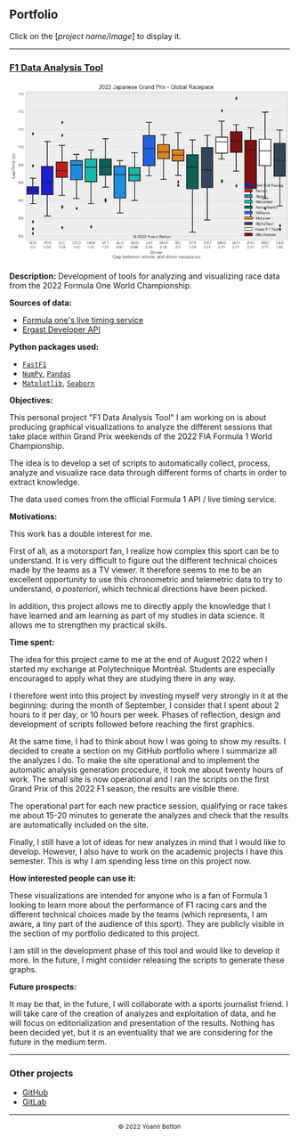 ## Portfolio

Click on the [*project name/image*] to display it.

---

[1]: /page/f1-data-analysis-tools
[2]: https://github.com/yoannbtn/
[3]: https://gitlab.utc.fr/bettonyo

### [F1 Data Analysis Tool][1]
[<img src="/output/2022-10-09_Japanese_Grand_Prix/global_racepace_white.png?raw=true"/>][1]

**Description:** Development of tools for analyzing and visualizing race data from the 2022 Formula One World Championship.

**Sources of data:**
  - [Formula one's live timing service](https://www.formula1.com/en/f1-live-timing.html)
  - [Ergast Developer API](https://ergast.com/mrd/)

**Python packages used:**
  - [`FastF1`](https://github.com/theOehrly/Fast-F1)
  - [`NumPy`](https://numpy.org/), [`Pandas`](https://pandas.pydata.org/)
  - [`Matplotlib`](https://matplotlib.org/), [`Seaborn`](https://seaborn.pydata.org/)

**Objectives:**

This personal project "F1 Data Analysis Tool" I am working on is about producing graphical visualizations to analyze the different sessions that take place within Grand Prix weekends of the 2022 FIA Formula 1 World Championship.

The idea is to develop a set of scripts to automatically collect, process, analyze and visualize race data through different forms of charts in order to extract knowledge.

The data used comes from the official Formula 1 API / live timing service.

**Motivations:**

This work has a double interest for me.

First of all, as a motorsport fan, I realize how complex this sport can be to understand. It is very difficult to figure out the different technical choices made by the teams as a TV viewer. It therefore seems to me to be an excellent opportunity to use this chronometric and telemetric data to try to understand, *a posteriori*, which technical directions have been picked.

In addition, this project allows me to directly apply the knowledge that I have learned and am learning as part of my studies in data science. It allows me to strengthen my practical skills.

**Time spent:**

The idea for this project came to me at the end of August 2022 when I started my exchange at Polytechnique Montréal. Students are especially encouraged to apply what they are studying there in any way.

I therefore went into this project by investing myself very strongly in it at the beginning: during the month of September, I consider that I spent about 2 hours to it per day, or 10 hours per week. Phases of reflection, design and development of scripts followed before reaching the first graphics.

At the same time, I had to think about how I was going to show my results. I decided to create a section on my GitHub portfolio where I summarize all the analyzes I do. To make the site operational and to implement the automatic analysis generation procedure, it took me about twenty hours of work.
The small site is now operational and I ran the scripts on the first Grand Prix of this 2022 F1 season, the results are visible there.

The operational part for each new practice session, qualifying or race takes me about 15-20 minutes to generate the analyzes and check that the results are automatically included on the site.

Finally, I still have a lot of ideas for new analyzes in mind that I would like to develop. However, I also have to work on the academic projects I have this semester. This is why I am spending less time on this project now.

**How interested people can use it:**

These visualizations are intended for anyone who is a fan of Formula 1 looking to learn more about the performance of F1 racing cars and the different technical choices made by the teams (which represents, I am aware, a tiny part of the audience of this sport). They are publicly visible in the section of my portfolio dedicated to this project.

I am still in the development phase of this tool and would like to develop it more. In the future, I might consider releasing the scripts to generate these graphs.


**Future prospects:**

It may be that, in the future, I will collaborate with a sports journalist friend. I will take care of the creation of analyzes and exploitation of data, and he will focus on editorialization and presentation of the results. Nothing has been decided yet, but it is an eventuality that we are considering for the future in the medium term.


---

### Other projects

  - [GitHub][2]
  - [GitLab][3]

---

<div style="text-align: center">
  <p style="font-size:11px">&copy; 2022 Yoann Betton</p>
</div>

<!-- ---

<p style="font-size:11px">Page generated from <a href="https://github.com/yoannbtn/yoannbtn.github.io">github.com/yoannbtn</a>.</p> -->
